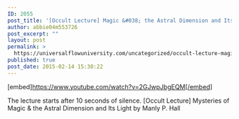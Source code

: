 ```yaml
---
ID: 2055
post_title: '[Occult Lecture] Magic &#038; the Astral Dimension and Its Light'
author: abbie04m553726
post_excerpt: ""
layout: post
permalink: >
  https://universalflowuniversity.com/uncategorized/occult-lecture-magic-the-astral-dimension-and-its-light/
published: true
post_date: 2015-02-14 15:30:22
---
```

[embed]https://www.youtube.com/watch?v=2GJwpJbgEQM[/embed]<br>
<p>The lecture starts after 10 seconds of silence.
[Occult Lecture] Mysteries of Magic & the Astral Dimension and Its Light by Manly P. Hall</p>